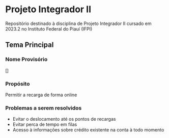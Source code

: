 # Projeto Integrador II
Repositório destinado à disciplina de Projeto Integrador II cursado em 2023.2 no Instituto Federal do Piauí (IFPI)

## Tema Principal

### Nome Provisório
[]

### Propósito
Permitir a recarga de forma online

### Problemas a serem resolvidos
- Evitar o deslocamento até os pontos de recargas
- Evitar perca de tempo em filas
- Acesso à informações sobre crédito existente na conta à todo momento
